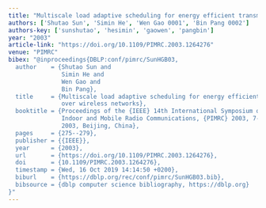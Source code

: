 ```yaml
---
title: "Multiscale load adaptive scheduling for energy efficient transmission over wireless networks"
authors: ['Shutao Sun', 'Simin He', 'Wen Gao 0001', 'Bin Pang 0002']
authors-key: ['sunshutao', 'hesimin', 'gaowen', 'pangbin']
year: "2003"
article-link: "https://doi.org/10.1109/PIMRC.2003.1264276"
venue: "PIMRC"
bibex: "@inproceedings{DBLP:conf/pimrc/SunHGB03,
  author    = {Shutao Sun and
               Simin He and
               Wen Gao and
               Bin Pang},
  title     = {Multiscale load adaptive scheduling for energy efficient transmission
               over wireless networks},
  booktitle = {Proceedings of the {IEEE} 14th International Symposium on Personal,
               Indoor and Mobile Radio Communications, {PIMRC} 2003, 7-10 September
               2003, Beijing, China},
  pages     = {275--279},
  publisher = {{IEEE}},
  year      = {2003},
  url       = {https://doi.org/10.1109/PIMRC.2003.1264276},
  doi       = {10.1109/PIMRC.2003.1264276},
  timestamp = {Wed, 16 Oct 2019 14:14:50 +0200},
  biburl    = {https://dblp.org/rec/conf/pimrc/SunHGB03.bib},
  bibsource = {dblp computer science bibliography, https://dblp.org}
}"
---
```

